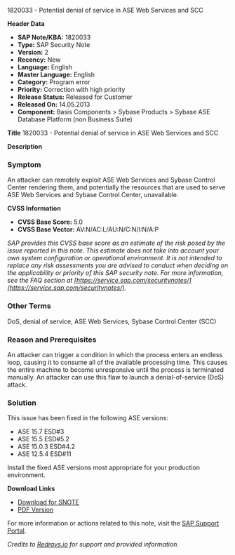 1820033 - Potential denial of service in ASE Web Services and SCC

**Header Data**
- **SAP Note/KBA:** 1820033
- **Type:** SAP Security Note
- **Version:** 2
- **Recency:** New
- **Language:** English
- **Master Language:** English
- **Category:** Program error
- **Priority:** Correction with high priority
- **Release Status:** Released for Customer
- **Released On:** 14.05.2013
- **Component:** Basis Components > Sybase Products > Sybase ASE Database Platform (non Business Suite)

**Title**
1820033 - Potential denial of service in ASE Web Services and SCC

**Description**

### Symptom
An attacker can remotely exploit ASE Web Services and Sybase Control Center rendering them, and potentially the resources that are used to serve ASE Web Services and Sybase Control Center, unavailable.

**CVSS Information**
- **CVSS Base Score:** 5.0
- **CVSS Base Vector:** AV:N/AC:L/AU:N/C:N/I:N/A:P

*SAP provides this CVSS base score as an estimate of the risk posed by the issue reported in this note. This estimate does not take into account your own system configuration or operational environment. It is not intended to replace any risk assessments you are advised to conduct when deciding on the applicability or priority of this SAP security note. For more information, see the FAQ section at [https://service.sap.com/securitynotes/](https://service.sap.com/securitynotes/).*

### Other Terms
DoS, denial of service, ASE Web Services, Sybase Control Center (SCC)

### Reason and Prerequisites
An attacker can trigger a condition in which the process enters an endless loop, causing it to consume all of the available processing time. This causes the entire machine to become unresponsive until the process is terminated manually. An attacker can use this flaw to launch a denial-of-service (DoS) attack.

### Solution
This issue has been fixed in the following ASE versions:
- ASE 15.7 ESD#3
- ASE 15.5 ESD#5.2
- ASE 15.0.3 ESD#4.2
- ASE 12.5.4 ESD#11

Install the fixed ASE versions most appropriate for your production environment.

**Download Links**
- [Download for SNOTE](https://notesdownloads.sap.com/note/0040000017599912017)
- [PDF Version](https://userapps.support.sap.com/sap/support/sfm/notes/print/0001820033?language=en-US&token=1DF95DE3F07207E205EEED99E02381CF)

For more information or actions related to this note, visit the [SAP Support Portal](https://me.sap.com/).

*Credits to [Redrays.io](https://redrays.io) for support and provided information.*